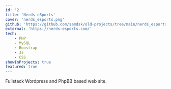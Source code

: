 ```yaml
---
id: '2'
title: 'Nerds eSports'
cover: 'nerds_esports.png'
github: 'https://github.com/samdsk/old-projects/tree/main/nerds_esports_theme'
external: 'https://nerds-esports.com/'
tech:
    - PHP
    - MySQL
    - Boostrap
    - Js
    - CSS
showInProjects: true
featured: true
---
```

Fullstack Wordpress and PhpBB based web site.